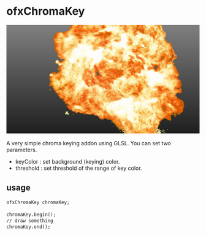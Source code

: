 # ofxChromaKey

![](sample_image.jpg)

A very simple chroma keying addon using GLSL. You can set two parameters.

- keyColor : set background (keying) color.
- threshold : set threshold of the range of key color.

## usage

```{c++}
ofxChromaKey chromaKey;

chromaKey.begin();
// draw something
chromaKey.end();
```
